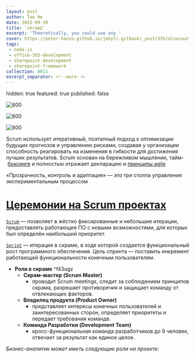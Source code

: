 ```yaml
---
layout: post
author: Tao He
date: 2022-09-30
title: `skram2` 
excerpt: 'Theoretically, you could use any '
cover: https://peter-hanzo.github.io/jekyll-gitbook/_post/555/dinosaur.gif
tags:
 - node-js
 - office-365-development
 - sharepoint-development
 - sharepoint-framework
collection: 0011
excerpt_separator: <!--more-->
---
```


hidden: true
featured: true
published: false

![800](https://peter-hanzo.github.io/jekyll-gitbook/assets/624d7853578b35a4a95e0f4e3231b75a.png)

![800](https://peter-hanzo.github.io/jekyll-gitbook/_post/555/dinosaur.gif)

![800](https://peter-hanzo.github.io/jekyll-gitbook/assets/dinosaur.gif)


Scrum использует итеративный, поэтапный подход к оптимизации будущих прогнозов и управлению рисками, создавая у организации способность реагировать на изменения в гибкости для достижения лучших результатов. Scrum основан на бережливом мышлении, тайм- [боксинге](https://www.visual-paradigm.com/scrum/what-is-time-boxing-in-scrum/) и полностью отражает декларацию и [принципы agile](принципы%20agile.md)

«Прозрачность, контроль и адаптация» — это три столпа управления экспериментальным процессом


<!--more-->

# [Церемонии на Scrum проектах](Церемонии%20на%20Scrum%20проектах.md)

[`Scrum`](`Scrum`.md) — позволяет в жёстко фиксированные  и  небольшие   итерации,   предоставлять  работающее  ПО  с  новыми  возможностями,  для  которых  был определён наибольший приоритет. 

[`Sprint`](`Sprint`.md)  —  итерация  в  скраме,  в  ходе  которой  создается  функциональный  рост программного обеспечения.  Цель  спринта  —  поставить  инкремент  работающей  функциональности  конечным пользователям. 

- **Роли в скраме**  ^f43ugz
	- **Скрам-мастер**  **(Scrum  Master)**  
		- проводит  Scrum  meetings,  следит  за соблюдением принципов скрама, разрешает противоречия и защищает команду от отвлекающих факторов.  
	- **Владелец продукта (Product Owner)**
		- представляет интересы конечных пользователей и заинтересованных сторон, определяет приоритеты и передает требования команде.  
	- **Команда  Разработки  (Development  Team)** 
		- кросс-функциональная  команда разработчиков до  9  человек, отвечает за результат как единое целое.  

*Бизнес-аналитик может иметь следующие роли на проекте:* 


